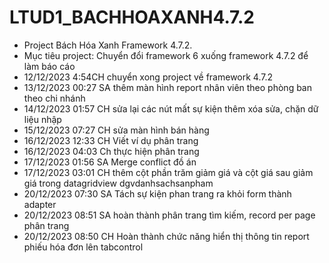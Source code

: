 # LTUD1_BACHHOAXANH4.7.2
- Project Bách Hóa Xanh Framework 4.7.2. 
- Mục tiêu project: Chuyển đổi framework 6 xuống framework 4.7.2 để làm báo cáo
- 12/12/2023 4:54CH chuyển xong project về framework 4.7.2
- 13/12/2023 00:27 SA thêm màn hình report nhân viên theo phòng ban theo chi nhánh
- 14/12/2023 01:57 CH sửa lại các nút mất sự kiện thêm xóa sửa, chặn dữ liệu nhập
- 15/12/2023 07:27 CH sửa màn hình bán hàng
- 16/12/2023 12:33 CH Viết ví dụ phân trang
- 16/12/2023 04:03 Ch thực hiện phân trang 
- 17/12/2023 01:56 SA Merge conflict đồ án
- 17/12/2023 03:01 CH thêm cột phần trăm giảm giá và cột giá sau giảm giá trong datagridview dgvdanhsachsanpham
- 20/12/2023 07:30 SA Tách sự kiện phan trang ra khỏi form thành adapter
- 20/12/2023 08:51 SA hoàn thành phân trang tìm kiếm, record per page phân trang
- 20/12/2023 08:50 CH Hoàn thành chức năng hiển thị thông tin report phiếu hóa đơn lên tabcontrol 